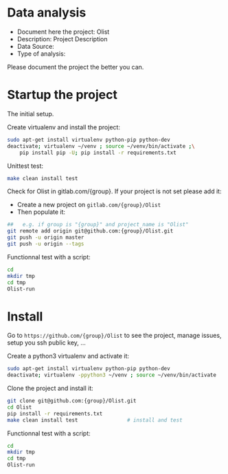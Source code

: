 # Data analysis
- Document here the project: Olist
- Description: Project Description
- Data Source:
- Type of analysis:

Please document the project the better you can.

# Startup the project

The initial setup.

Create virtualenv and install the project:
```bash
sudo apt-get install virtualenv python-pip python-dev
deactivate; virtualenv ~/venv ; source ~/venv/bin/activate ;\
    pip install pip -U; pip install -r requirements.txt
```

Unittest test:
```bash
make clean install test
```

Check for Olist in gitlab.com/{group}.
If your project is not set please add it:

- Create a new project on `gitlab.com/{group}/Olist`
- Then populate it:

```bash
##   e.g. if group is "{group}" and project_name is "Olist"
git remote add origin git@github.com:{group}/Olist.git
git push -u origin master
git push -u origin --tags
```

Functionnal test with a script:

```bash
cd
mkdir tmp
cd tmp
Olist-run
```

# Install

Go to `https://github.com/{group}/Olist` to see the project, manage issues,
setup you ssh public key, ...

Create a python3 virtualenv and activate it:

```bash
sudo apt-get install virtualenv python-pip python-dev
deactivate; virtualenv -ppython3 ~/venv ; source ~/venv/bin/activate
```

Clone the project and install it:

```bash
git clone git@github.com:{group}/Olist.git
cd Olist
pip install -r requirements.txt
make clean install test                # install and test
```
Functionnal test with a script:

```bash
cd
mkdir tmp
cd tmp
Olist-run
```
